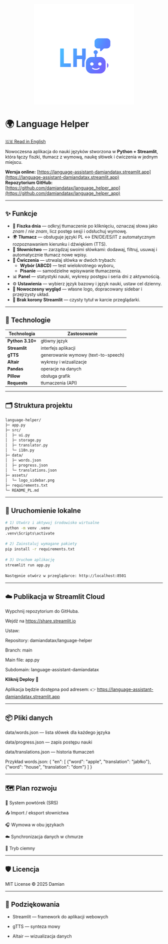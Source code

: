 <p align="center">
  <img src="assets/logo_sidebar.png" alt="Language Helper Logo" width="320"/>
</p>

# 🌍 Language Helper

[🇬🇧 Read in English](README.md)

Nowoczesna aplikacja do nauki języków stworzona w **Python + Streamlit**, która łączy fiszki, tłumacz z wymową, naukę słówek i ćwiczenia w jednym miejscu.

**Wersja online:** [https://language-assistant-damiandatax.streamlit.app](https://language-assistant-damiandatax.streamlit.app)  
**Repozytorium GitHub:** [https://github.com/damiandatax/language_helper_app](https://github.com/damiandatax/language_helper_app)

---

## ✨ Funkcje

- 🧠 **Fiszka dnia** — odkryj tłumaczenie po kliknięciu, oznaczaj słowa jako _znam_ / _nie znam_, licz postęp sesji i odsłuchuj wymowę.
- 🌍 **Tłumacz** — obsługuje języki PL ↔ EN/DE/ES/IT z automatycznym rozpoznawaniem kierunku i dźwiękiem (TTS).
- 🧱 **Słownictwo** — zarządzaj swoimi słówkami: dodawaj, filtruj, usuwaj i automatycznie tłumacz nowe wpisy.
- 📝 **Ćwiczenia** — utrwalaj słówka w dwóch trybach:
  - **Wybór (ABCD)** — test wielokrotnego wyboru,
  - **Pisanie** — samodzielne wpisywanie tłumaczenia.
- 📊 **Panel** — statystyki nauki, wykresy postępu i seria dni z aktywnością.
- ⚙️ **Ustawienia** — wybierz język bazowy i język nauki, ustaw cel dzienny.
- 🎨 **Nowoczesny wygląd** — własne logo, dopracowany sidebar i przejrzysty układ.
- 👑 **Brak korony Streamlit** — czysty tytuł w karcie przeglądarki.

---

## 🧰 Technologie

| Technologia | Zastosowanie |
|--------------|---------------|
| **Python 3.10+** | główny język |
| **Streamlit** | interfejs aplikacji |
| **gTTS** | generowanie wymowy (text-to-speech) |
| **Altair** | wykresy i wizualizacje |
| **Pandas** | operacje na danych |
| **Pillow** | obsługa grafik |
| **Requests** | tłumaczenia (API) |

---

## 🗂 Struktura projektu

```text
language-helper/
├─ app.py
├─ src/
│  ├─ ui.py
│  ├─ storage.py
│  ├─ translator.py
│  └─ i18n.py
├─ data/
│  ├─ words.json
│  ├─ progress.json
│  └─ translations.json
├─ assets/
│  └─ logo_sidebar.png
├─ requirements.txt
└─ README_PL.md
```
---

## 🚀 Uruchomienie lokalne

```bash
# 1) Utwórz i aktywuj środowisko wirtualne
python -m venv .venv
.venv\Scripts\activate

# 2) Zainstaluj wymagane pakiety
pip install -r requirements.txt

# 3) Uruchom aplikację
streamlit run app.py

Następnie otwórz w przeglądarce: http://localhost:8501
```
---

## ☁️ Publikacja w Streamlit Cloud

Wypchnij repozytorium do GitHuba.

Wejdź na https://share.streamlit.io

Ustaw:

Repository: damiandatax/language-helper

Branch: main

Main file: app.py

Subdomain: language-assistant-damiandatax

**Kliknij Deploy** 🚀

Aplikacja będzie dostępna pod adresem:
👉 https://language-assistant-damiandatax.streamlit.app

---

## 📦 Pliki danych

data/words.json — lista słówek dla każdego języka

data/progress.json — zapis postępu nauki

data/translations.json — historia tłumaczeń

Przykład words.json:
{
  "en": [
    {"word": "apple", "translation": "jabłko"},
    {"word": "house", "translation": "dom"}
  ]
}

---

## 🗺 Plan rozwoju

🔁 System powtórek (SRS)

📤 Import / eksport słownictwa

🎧 Wymowa w obu językach

☁️ Synchronizacja danych w chmurze

🌙 Tryb ciemny

---

## 🛡 Licencja

MIT License
© 2025 Damian

---

## 🙌 Podziękowania

- Streamlit
 — framework do aplikacji webowych

- gTTS
 — synteza mowy

- Altair
 — wizualizacja danych